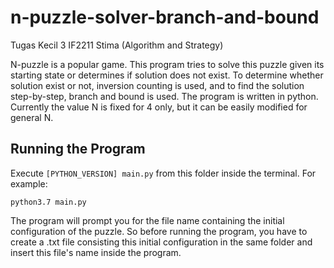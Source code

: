 # n-puzzle-solver-branch-and-bound
Tugas Kecil 3 IF2211 Stima (Algorithm and Strategy)

N-puzzle is a popular game. This program tries to solve this puzzle given its starting state or determines if solution does not exist. To determine whether solution exist or not, inversion counting is used, and to find the solution step-by-step, branch and bound is used. The program is written in python. Currently the value N is fixed for 4 only, but it can be easily modified for general N.

## Running the Program
Execute `[PYTHON_VERSION] main.py` from this folder inside the terminal. For example:

`python3.7 main.py`

The program will prompt you for the file name containing the initial configuration of the puzzle. So before running the program, you have to create a .txt file consisting this initial configuration in the same folder and insert this file's name inside the program.



